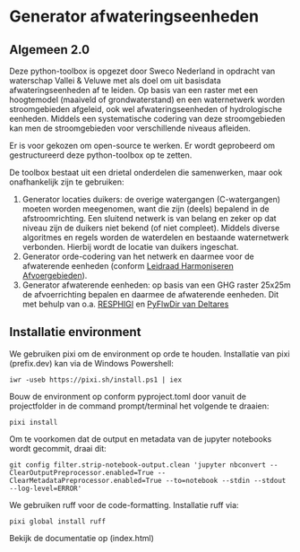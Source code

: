 # Generator afwateringseenheden

## Algemeen 2.0
Deze python-toolbox is opgezet door Sweco Nederland in opdracht van waterschap Vallei & Veluwe met als doel om uit basisdata afwateringseenheden af te leiden.
Op basis van een raster met een hoogtemodel (maaiveld of grondwaterstand) en een waternetwerk worden stroomgebieden afgeleid, ook wel afwateringseenheden of hydrologische eenheden.
Middels een systematische codering van deze stroomgebieden kan men de stroomgebieden voor verschillende niveaus afleiden.

Er is voor gekozen om open-source te werken. Er wordt geprobeerd om gestructureerd deze python-toolbox op te zetten.

De toolbox bestaat uit een drietal onderdelen die samenwerken, maar ook onafhankelijk zijn te gebruiken:
1. Generator locaties duikers: de overige watergangen (C-watergangen) moeten worden meegenomen, want die zijn (deels) bepalend in de afstroomrichting. Een sluitend netwerk is van belang en zeker op dat niveau zijn de duikers niet bekend (of niet compleet). Middels diverse algoritmes en regels worden de waterdelen en bestaande waternetwerk verbonden. Hierbij wordt de locatie van duikers ingeschat.
2. Generator orde-codering van het netwerk en daarmee voor de afwaterende eenheden (conform [Leidraad Harmoniseren Afvoergebieden](https://kennis.hunzeenaas.nl/file_auth.php/hunzeenaas/a/aa/Leidraden_Harmoniseren_Afvoergebieden_v1.1.pdf)).
3. Generator afwaterende eenheden: op basis van een GHG raster 25x25m de afvoerrichting bepalen en daarmee de afwaterende eenheden. Dit met behulp van o.a. [RESPHIGI](https://gitlab.com/deltares/imod/respighi) en [PyFlwDir van Deltares](https://github.com/Deltares/pyflwdir)

## Installatie environment
We gebruiken pixi om de environment op orde te houden. Installatie van pixi (prefix.dev) kan via de Windows Powershell:
```
iwr -useb https://pixi.sh/install.ps1 | iex
```
Bouw de environment op conform pyproject.toml door vanuit de projectfolder in de command prompt/terminal het volgende te draaien:
```
pixi install
```
Om te voorkomen dat de output en metadata van de jupyter notebooks wordt gecommit, draai dit:
```
git config filter.strip-notebook-output.clean 'jupyter nbconvert --ClearOutputPreprocessor.enabled=True --ClearMetadataPreprocessor.enabled=True --to=notebook --stdin --stdout --log-level=ERROR'
```
We gebruiken ruff voor de code-formatting. Installatie ruff via:
```
pixi global install ruff
```
Bekijk de documentatie op (index.html)
